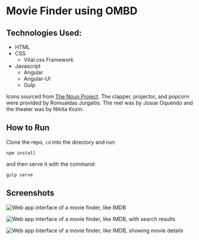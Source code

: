 # Movie Finder using OMBD
## Technologies Used:
- HTML
- CSS
    + Vital.css Framework
- Javascript
    + Angular
    + Angular-UI
    + Gulp

Icons sourced from [The Noun Project](https://thenounproject.com). The clapper, projector, and popcorn were provided by Romualdas Jurgaitis. The reel was by Josue Oquendo and the theater was by Nikita Kozin.

## How to Run
Clone the repo, `cd` into the directory and run:
```
npm install
```

and then serve it with the command:
```
gulp serve
```

## Screenshots
![Web app interface of a movie finder, like IMDB](http://i.imgur.com/igwoMfJ.png)

![Web app interface of a movie finder, like IMDB, with search results](http://i.imgur.com/CwkDvBv.png)

![Web app interface of a movie finder, like IMDB, showing movie details](http://i.imgur.com/VCotiDe.png)